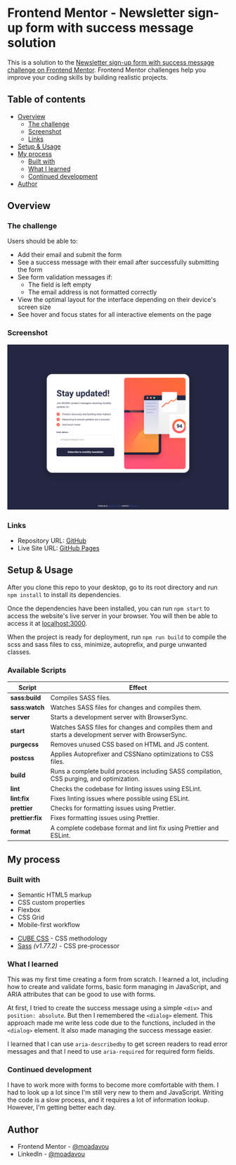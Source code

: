# Frontend Mentor - Newsletter sign-up form with success message solution

This is a solution to the [Newsletter sign-up form with success message challenge on Frontend Mentor](https://www.frontendmentor.io/challenges/newsletter-signup-form-with-success-message-3FC1AZbNrv). Frontend Mentor challenges help you improve your coding skills by building realistic projects.

## Table of contents

- [Overview](#overview)
  - [The challenge](#the-challenge)
  - [Screenshot](#screenshot)
  - [Links](#links)
- [Setup & Usage](#setup--usage)
- [My process](#my-process)
  - [Built with](#built-with)
  - [What I learned](#what-i-learned)
  - [Continued development](#continued-development)
- [Author](#author)

## Overview

### The challenge

Users should be able to:

- Add their email and submit the form
- See a success message with their email after successfully submitting the form
- See form validation messages if:
  - The field is left empty
  - The email address is not formatted correctly
- View the optimal layout for the interface depending on their device's screen size
- See hover and focus states for all interactive elements on the page

### Screenshot

![](./preview.png)

### Links

- Repository URL: [GitHub](https://github.com/moadavou/newsletter-sign-up-with-success-message)
- Live Site URL: [GitHub Pages](https://moadavou.github.io/newsletter-sign-up-with-success-message/)

## Setup & Usage

After you clone this repo to your desktop, go to its root directory and run `npm install` to install its dependencies.

Once the dependencies have been installed, you can run `npm start` to access the website's live server in your browser. You will then be able to access it at [localhost:3000](http://localhost:3000).

When the project is ready for deployment, run `npm run build` to compile the scss and sass files to css, minimize, autoprefix, and purge unwanted classes.

### Available Scripts

| Script           | Effect                                                                                             |
| ---------------- | -------------------------------------------------------------------------------------------------- |
| **sass:build**   | Compiles SASS files.                                                                               |
| **sass:watch**   | Watches SASS files for changes and compiles them.                                                  |
| **server**       | Starts a development server with BrowserSync.                                                      |
| **start**        | Watches SASS files for changes and compiles them and starts a development server with BrowserSync. |
| **purgecss**     | Removes unused CSS based on HTML and JS content.                                                   |
| **postcss**      | Applies Autoprefixer and CSSNano optimizations to CSS files.                                       |
| **build**        | Runs a complete build process including SASS compilation, CSS purging, and optimization.           |
| **lint**         | Checks the codebase for linting issues using ESLint.                                               |
| **lint:fix**     | Fixes linting issues where possible using ESLint.                                                  |
| **prettier**     | Checks for formatting issues using Prettier.                                                       |
| **prettier:fix** | Fixes formatting issues using Prettier.                                                            |
| **format**       | A complete codebase format and lint fix using Prettier and ESLint.                                 |

## My process

### Built with

- Semantic HTML5 markup
- CSS custom properties
- Flexbox
- CSS Grid
- Mobile-first workflow

* [CUBE CSS](https://cube.fyi/) - CSS methodology
* [Sass](https://sass-lang.com/) _(v1.77.2)_ - CSS pre-processor

### What I learned

This was my first time creating a form from scratch. I learned a lot, including how to create and validate forms, basic form managing in JavaScript, and ARIA attributes that can be good to use with forms.

At first, I tried to create the success message using a simple `<div>` and `position: absolute`. But then I remembered the `<dialog>` element. This approach made me write less code due to the functions, included in the `<dialog>` element. It also made managing the success message easier.

I learned that I can use `aria-describedby` to get screen readers to read error messages and that I need to use `aria-required` for required form fields.

### Continued development

I have to work more with forms to become more comfortable with them. I had to look up a lot since I'm still very new to them and JavaScript. Writing the code is a slow process, and it requires a lot of information lookup. However, I'm getting better each day.

## Author

- Frontend Mentor - [@moadavou](https://www.frontendmentor.io/profile/moadavou)
- LinkedIn - [@moadavou](https://www.linkedin.com/in/moadavou/)
